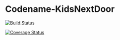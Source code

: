 # Codename-KidsNextDoor
[![Build Status](https://travis-ci.org/Mtuthuko/Codename-KidsNextDoor.svg?branch=master)](https://travis-ci.org/Mtuthuko/Codename-KidsNextDoor)

[![Coverage Status](https://coveralls.io/repos/github/Mtuthuko/Codename-KidsNextDoor/badge.svg?branch=master)](https://coveralls.io/github/Mtuthuko/Codename-KidsNextDoor?branch=master)
